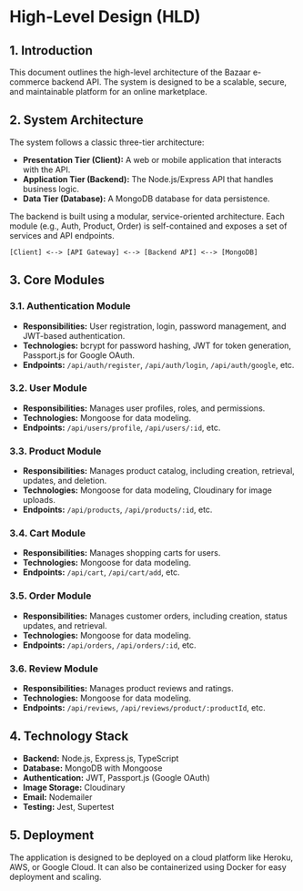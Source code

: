 # High-Level Design (HLD)

## 1. Introduction

This document outlines the high-level architecture of the Bazaar e-commerce backend API. The system is designed to be a scalable, secure, and maintainable platform for an online marketplace.

## 2. System Architecture

The system follows a classic three-tier architecture:

- **Presentation Tier (Client):** A web or mobile application that interacts with the API.
- **Application Tier (Backend):** The Node.js/Express API that handles business logic.
- **Data Tier (Database):** A MongoDB database for data persistence.

The backend is built using a modular, service-oriented architecture. Each module (e.g., Auth, Product, Order) is self-contained and exposes a set of services and API endpoints.

```
[Client] <--> [API Gateway] <--> [Backend API] <--> [MongoDB]
```

## 3. Core Modules

### 3.1. Authentication Module

- **Responsibilities:** User registration, login, password management, and JWT-based authentication.
- **Technologies:** bcrypt for password hashing, JWT for token generation, Passport.js for Google OAuth.
- **Endpoints:** `/api/auth/register`, `/api/auth/login`, `/api/auth/google`, etc.

### 3.2. User Module

- **Responsibilities:** Manages user profiles, roles, and permissions.
- **Technologies:** Mongoose for data modeling.
- **Endpoints:** `/api/users/profile`, `/api/users/:id`, etc.

### 3.3. Product Module

- **Responsibilities:** Manages product catalog, including creation, retrieval, updates, and deletion.
- **Technologies:** Mongoose for data modeling, Cloudinary for image uploads.
- **Endpoints:** `/api/products`, `/api/products/:id`, etc.

### 3.4. Cart Module

- **Responsibilities:** Manages shopping carts for users.
- **Technologies:** Mongoose for data modeling.
- **Endpoints:** `/api/cart`, `/api/cart/add`, etc.

### 3.5. Order Module

- **Responsibilities:** Manages customer orders, including creation, status updates, and retrieval.
- **Technologies:** Mongoose for data modeling.
- **Endpoints:** `/api/orders`, `/api/orders/:id`, etc.

### 3.6. Review Module

- **Responsibilities:** Manages product reviews and ratings.
- **Technologies:** Mongoose for data modeling.
- **Endpoints:** `/api/reviews`, `/api/reviews/product/:productId`, etc.

## 4. Technology Stack

- **Backend:** Node.js, Express.js, TypeScript
- **Database:** MongoDB with Mongoose
- **Authentication:** JWT, Passport.js (Google OAuth)
- **Image Storage:** Cloudinary
- **Email:** Nodemailer
- **Testing:** Jest, Supertest

## 5. Deployment

The application is designed to be deployed on a cloud platform like Heroku, AWS, or Google Cloud. It can also be containerized using Docker for easy deployment and scaling.
